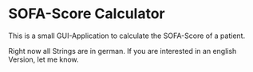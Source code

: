 # SOFA-Score Calculator

This is a small GUI-Application to calculate the SOFA-Score of a patient. 

Right now all Strings are in german. If you are interested in an english Version, let me know.

